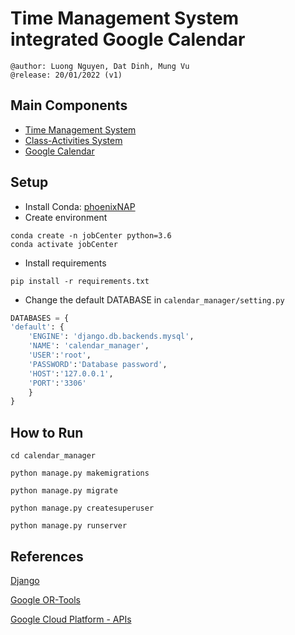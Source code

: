# Time Management System integrated Google Calendar

    @author: Luong Nguyen, Dat Dinh, Mung Vu
    @release: 20/01/2022 (v1)

## Main Components
- [Time Management System](#)
- [Class-Activities System](https://github.com/greyhub/calendar_manager/tree/main/class_calendar)
- [Google Calendar](https://calendar.google.com)

## Setup

- Install Conda:
[phoenixNAP](https://phoenixnap.com/kb/how-to-install-anaconda-ubuntu-18-04-or-20-04)
- Create environment
```
conda create -n jobCenter python=3.6
conda activate jobCenter
```

- Install requirements
```
pip install -r requirements.txt
```

- Change the default DATABASE in `calendar_manager/setting.py`
```python
DATABASES = {
'default': {
    'ENGINE': 'django.db.backends.mysql',
    'NAME': 'calendar_manager',
    'USER':'root',
    'PASSWORD':'Database password',
    'HOST':'127.0.0.1',
    'PORT':'3306'
    }
}
```

## How to Run
```
cd calendar_manager
```

```
python manage.py makemigrations
```
```
python manage.py migrate
```
```
python manage.py createsuperuser
```
```
python manage.py runserver
```

## References

[Django](https://www.djangoproject.com/)

[Google OR-Tools](https://developers.google.com/optimization)

[Google Cloud Platform - APIs](https://console.cloud.google.com/apis/dashboard?project=abiding-circle-319707)
